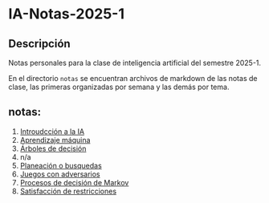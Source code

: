 # IA-Notas-2025-1


## Descripción
Notas personales para la clase de inteligencia artificial del semestre 2025-1.

En el directorio `notas` se encuentran archivos de markdown de las notas de clase, las primeras organizadas por semana y las demás por tema.

## notas:

1. [Introudcción a la IA](notas/semana1.md)
2. [Aprendizaje máquina](notas/semana2.md)
3. [Árboles de decisión](notas/semana3.md)
4. n/a
5. [Planeación o busquedas](notas/busquedas.md)
6. [Juegos con adversarios](notas/juegos.md)
7. [Procesos de decisión de Markov](notas/markov.md)
8. [Satisfacción de restricciones](notas/restricciones.md)